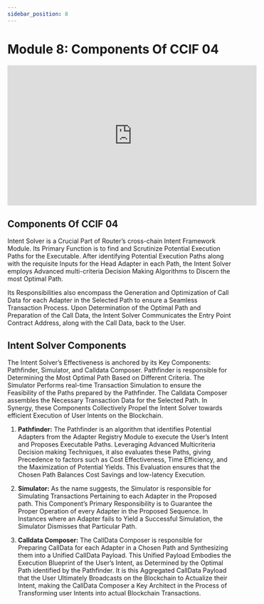 ```yaml
---
sidebar_position: 8
---
```


# Module 8: Components Of CCIF 04

<iframe width="560" height="315" src="https://www.youtube.com/embed/c927ZUWYFA0" frameborder="0" allow="accelerometer; autoplay; encrypted-media; gyroscope; picture-in-picture" allowfullscreen></iframe>

## Components Of CCIF 04

Intent Solver is a Crucial Part of Router’s cross-chain Intent Framework Module. Its Primary Function is to find and Scrutinize Potential Execution Paths for the Executable. After identifying Potential Execution Paths along with the requisite Inputs for the Head Adapter in each Path, the Intent Solver employs Advanced multi-criteria Decision Making Algorithms to Discern the most Optimal Path.

Its Responsibilities also encompass the Generation and Optimization of Call Data for each Adapter in the Selected Path to ensure a Seamless Transaction Process. Upon Determination of the Optimal Path and Preparation of the Call Data, the Intent Solver Communicates the Entry Point Contract Address, along with the Call Data, back to the User.

## Intent Solver Components

The Intent Solver’s Effectiveness is anchored by its Key Components: Pathfinder, Simulator, and Calldata Composer. Pathfinder is responsible for Determining the Most Optimal Path Based on Different Criteria. The Simulator Performs real-time Transaction Simulation to ensure the Feasibility of the Paths prepared by the Pathfinder. The Calldata Composer assembles the Necessary Transaction Data for the Selected Path. In Synergy, these Components Collectively Propel the Intent Solver towards efficient Execution of User Intents on the Blockchain.

1. **Pathfinder:** The Pathfinder is an algorithm that identifies Potential Adapters from the Adapter
   Registry Module to execute the User’s Intent and Proposes Executable Paths. Leveraging Advanced Multicriteria Decision making Techniques, it also evaluates these Paths, giving Precedence to factors such as Cost Effectiveness, Time Efficiency, and the Maximization of Potential Yields. This Evaluation ensures that the Chosen Path Balances Cost Savings and low-latency Execution.

2. **Simulator:** As the name suggests, the Simulator is responsible for Simulating Transactions Pertaining to each Adapter in the Proposed path. This Component’s Primary Responsibility is to Guarantee the Proper Operation of every Adapter in the Proposed Sequence. In Instances where an Adapter fails to Yield a Successful Simulation, the Simulator Dismisses that Particular Path.

3. **Calldata Composer:** The CallData Composer is responsible for Preparing CallData for each Adapter in a Chosen Path and Synthesizing them into a Unified CallData Payload. This Unified Payload Embodies the Execution Blueprint of the User’s Intent, as Determined by the Optimal Path identified by the Pathfinder. It is this Aggregated CallData Payload that the User Ultimately Broadcasts on the Blockchain to Actualize their Intent, making the CallData Composer a Key Architect in the Process of Transforming user Intents into actual Blockchain Transactions.

